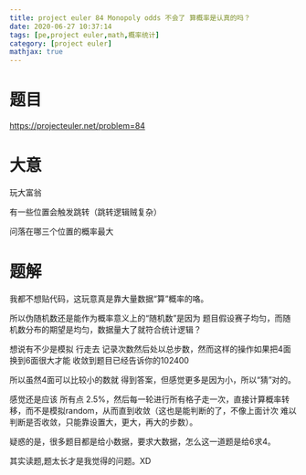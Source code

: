 ```yaml
---
title: project euler 84 Monopoly odds 不会了 算概率是认真的吗？
date: 2020-06-27 10:37:14
tags: [pe,project euler,math,概率统计]
category: [project euler]
mathjax: true
---
```


# 题目

https://projecteuler.net/problem=84

# 大意

玩大富翁

有一些位置会触发跳转（跳转逻辑贼复杂）

问落在哪三个位置的概率最大

# 题解

我都不想贴代码，这玩意真是靠大量数据“算”概率的咯。

所以伪随机数还是能作为概率意义上的“随机数”是因为 题目假设赛子均匀，而随机数分布的期望是均匀，数据量大了就符合统计逻辑？

想说有不少是模拟 行走去 记录次数然后处以总步数，然而这样的操作如果把4面换到6面很大才能 收敛到题目已经告诉你的102400

所以虽然4面可以比较小的数就 得到答案，但感觉更多是因为小，所以“猜”对的。

感觉还是应该 所有点 2.5%，然后每一轮进行所有格子走一次，直接计算概率转移，而不是模拟random，从而直到收敛（这也是能判断的了，不像上面计次 难以判断是否收敛，只能靠设置大，更大，再大的步数）。

疑惑的是，很多题目都是给小数据，要求大数据，怎么这一道题是给6求4。

其实读题,题太长才是我觉得的问题。XD


